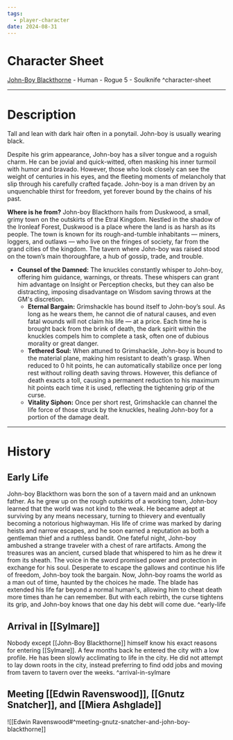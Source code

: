 ```yaml
---
tags:
  - player-character
date: 2024-08-31
---
```

# Character Sheet

[John-Boy Blackthorne](https://www.dndbeyond.com/characters/130289163) - Human - Rogue 5 - Soulknife ^character-sheet

---
# Description

Tall and lean with dark hair often in a ponytail. John-boy is usually wearing black.

Despite his grim appearance, John-boy has a silver tongue and a roguish charm. He can be jovial and quick-witted, often masking his inner turmoil with humor and bravado. However, those who look closely can see the weight of centuries in his eyes, and the fleeting moments of melancholy that slip through his carefully crafted façade. John-boy is a man driven by an unquenchable thirst for freedom, yet forever bound by the chains of his past.


**Where is he from?** John-boy Blackthorn hails from Duskwood, a small, grimy town on the outskirts of the Etral Kingdom. Nestled in the shadow of the Ironleaf Forest, Duskwood is a place where the land is as harsh as its people. The town is known for its rough-and-tumble inhabitants — miners, loggers, and outlaws — who live on the fringes of society, far from the grand cities of the kingdom. The tavern where John-boy was raised stood on the town’s main thoroughfare, a hub of gossip, trade, and trouble.

- **Counsel of the Damned:** The knuckles constantly whisper to John-boy, offering him guidance, warnings, or threats. These whispers can grant him advantage on Insight or Perception checks, but they can also be distracting, imposing disadvantage on Wisdom saving throws at the GM's discretion.
    - **Eternal Bargain:** Grimshackle has bound itself to John-boy’s soul. As long as he wears them, he cannot die of natural causes, and even fatal wounds will not claim his life — at a price. Each time he is brought back from the brink of death, the dark spirit within the knuckles compels him to complete a task, often one of dubious morality or great danger.
    - **Tethered Soul:** When attuned to Grimshackle, John-boy is bound to the material plane, making him resistant to death's grasp. When reduced to 0 hit points, he can automatically stabilize once per long rest without rolling death saving throws. However, this defiance of death exacts a toll, causing a permanent reduction to his maximum hit points each time it is used, reflecting the tightening grip of the curse.
    - **Vitality Siphon:** Once per short rest, Grimshackle can channel the life force of those struck by the knuckles, healing John-boy for a portion of the damage dealt.

---
# History

## Early Life

John-boy Blackthorn was born the son of a tavern maid and an unknown father. As he grew up on the rough outskirts of a working town, John-boy learned that the world was not kind to the weak. He became adept at surviving by any means necessary, turning to thievery and eventually becoming a notorious highwayman. His life of crime was marked by daring heists and narrow escapes, and he soon earned a reputation as both a gentleman thief and a ruthless bandit. One fateful night, John-boy ambushed a strange traveler with a chest of rare artifacts. Among the treasures was an ancient, cursed blade that whispered to him as he drew it from its sheath. The voice in the sword promised power and protection in exchange for his soul. Desperate to escape the gallows and continue his life of freedom, John-boy took the bargain. Now, John-boy roams the world as a man out of time, haunted by the choices he made. The blade has extended his life far beyond a normal human's, allowing him to cheat death more times than he can remember. But with each rebirth, the curse tightens its grip, and John-boy knows that one day his debt will come due. ^early-life

## Arrival in [[Sylmare]]

Nobody except [[John-Boy Blackthorne]] himself know his exact reasons for entering [[Sylmare]]. A few months back he entered the city with a low profile. He has been slowly acclimating to life in the city. He did not attempt to lay down roots in the city, instead preferring to find odd jobs and moving from tavern to tavern over the weeks. ^arrival-in-sylmare
## Meeting [[Edwin Ravenswood]], [[Gnutz Snatcher]], and [[Miera Ashglade]]

![[Edwin Ravenswood#^meeting-gnutz-snatcher-and-john-boy-blackthorne]]





